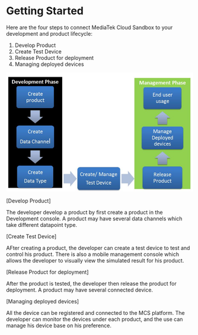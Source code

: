 # Getting Started


Here are the four steps to connect MediaTek Cloud Sandbox to your development and product lifecycle:

1. Develop Product
2. Create Test Device
3. Release Product for deployment
4. Managing deployed devices



![](https://raw.githubusercontent.com/Mediatek-Cloud/MCS/master/graphics/getting-started-flow.JPG)

[Develop Product]

The developer develop a product by first create a product in the Development console. A product may have several data channels which take different datapoint type.

[Create Test Device]

AFter creating a product, the developer can create a test device to test and control his product. There is also a mobile management console which allows the developer to visually view the simulated result for his product.

[Release Product for deployment]

After the product is tested, the developer then release the product for deployment. A product may have several connected device.

[Managing deployed devices]

All the device can be registered and connected to the MCS platform. The developer can monitor the devices under each product, and the use can manage his device base on his preference.


